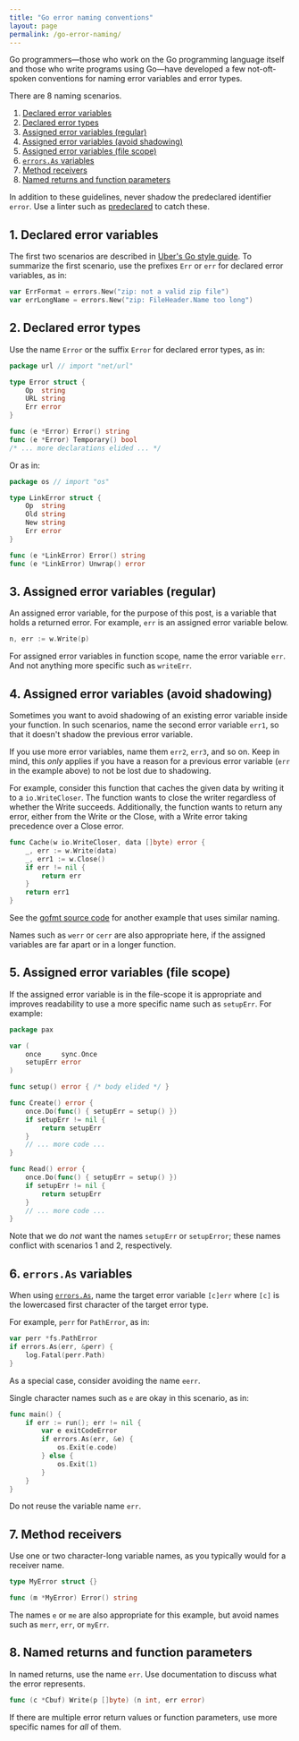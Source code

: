 ```yaml
---
title: "Go error naming conventions"
layout: page
permalink: /go-error-naming/
---
```


Go programmers—those who work on the Go programming language itself and
those who write programs using Go—have developed a few not-oft-spoken
conventions for naming error variables and error types.

There are 8 naming scenarios.

  1. <a class="no-underline" href="#1-declared-error-variables">Declared error variables</a>
  1. <a class="no-underline" href="#2-declared-error-types">Declared error types</a>
  1. <a class="no-underline" href="#3-assigned-error-variables-regular">Assigned error variables (regular)</a>
  1. <a class="no-underline" href="#4-assigned-error-variables-avoid-shadowing">Assigned error variables (avoid shadowing)</a>
  1. <a class="no-underline" href="#5-assigned-error-variables-file-scope">Assigned error variables (file scope)</a>
  1. <a class="no-underline" href="#6-errorsas-variables">`errors.As` variables</a>
  1. <a class="no-underline" href="#7-method-receivers">Method receivers</a>
  1. <a class="no-underline" href="#8-named-returns-and-function-parameters">Named returns and function parameters</a>

In addition to these guidelines, never shadow the predeclared
identifier `error`. Use a linter such as [predeclared][3] to catch
these.

## 1. Declared error variables

The first two scenarios are described in [Uber's Go style guide][1]. To
summarize the first scenario, use the prefixes `Err` or `err` for
declared error variables, as in:

```go
var ErrFormat = errors.New("zip: not a valid zip file")
var errLongName = errors.New("zip: FileHeader.Name too long")
```

## 2. Declared error types

Use the name `Error` or the suffix `Error` for declared error types, as
in:

```go
package url // import "net/url"

type Error struct {
    Op  string
    URL string
    Err error
}

func (e *Error) Error() string
func (e *Error) Temporary() bool
/* ... more declarations elided ... */
```

Or as in:

```go
package os // import "os"

type LinkError struct {
    Op  string
    Old string
    New string
    Err error
}

func (e *LinkError) Error() string
func (e *LinkError) Unwrap() error
```

## 3. Assigned error variables (regular)

An assigned error variable, for the purpose of this post, is a variable
that holds a returned error. For example, `err` is an assigned error
variable below.

```go
n, err := w.Write(p)
```

For assigned error variables in function scope, name the error variable
`err`. And not anything more specific such as `writeErr`.

## 4. Assigned error variables (avoid shadowing)

Sometimes you want to avoid shadowing of an existing error variable
inside your function. In such scenarios, name the second error variable
`err1`, so that it doesn't shadow the previous error variable.

If you use more error variables, name them `err2`, `err3`, and so on.
Keep in mind, this *only* applies if you have a reason for a previous
error variable (`err` in the example above) to not be lost due to
shadowing.

For example, consider this function that caches the given data by
writing it to a `io.WriteCloser`. The function wants to close the writer
regardless of whether the Write succeeds. Additionally, the function
wants to return any error, either from the Write or the Close, with a
Write error taking precedence over a Close error.

```go
func Cache(w io.WriteCloser, data []byte) error {
    _, err := w.Write(data)
    _, err1 := w.Close()
    if err != nil {
        return err
    }
    return err1
}
```

See the [gofmt source code][2] for another example that uses similar
naming.

Names such as `werr` or `cerr` are also appropriate here, if the
assigned variables are far apart or in a longer function.

## 5. Assigned error variables (file scope)

If the assigned error variable is in the file-scope it is
appropriate and improves readability to use a more specific name
such as `setupErr`. For example:

```go
package pax

var (
    once     sync.Once
    setupErr error
)

func setup() error { /* body elided */ }

func Create() error {
    once.Do(func() { setupErr = setup() })
    if setupErr != nil {
        return setupErr
    }
    // ... more code ...
}

func Read() error {
    once.Do(func() { setupErr = setup() })
    if setupErr != nil {
        return setupErr
    }
    // ... more code ...
}
```

Note that we do *not* want the names `setupErr` or `setupError`; these
names conflict with scenarios 1 and 2, respectively.

## 6. `errors.As` variables

When using [`errors.As`](https://pkg.go.dev/errors), name
the target error variable `[c]err` where `[c]` is the lowercased first
character of the target error type.

For example, `perr` for `PathError`, as in:

```go
var perr *fs.PathError
if errors.As(err, &perr) {
    log.Fatal(perr.Path)
}
```

As a special case, consider avoiding the name `eerr`.

Single character names such as `e` are okay in this scenario, as in:

```go
func main() {
    if err := run(); err != nil {
        var e exitCodeError
        if errors.As(err, &e) {
            os.Exit(e.code)
        } else {
            os.Exit(1)
        }
    }
}
```

Do not reuse the variable name `err`.

## 7. Method receivers

Use one or two character-long variable names, as you typically would
for a receiver name.

```go
type MyError struct {}

func (m *MyError) Error() string
```

The names `e` or `me` are also appropriate for this example, but avoid
names such as `merr`, `err`, or `myErr`.

## 8. Named returns and function parameters

In named returns, use the name `err`. Use documentation to discuss
what the error represents.

```go
func (c *Cbuf) Write(p []byte) (n int, err error)
```

If there are multiple error return values or function parameters, use
more specific names for *all* of them.

[1]: https://github.com/uber-go/guide/blob/master/style.md#error-naming
[2]: https://cs.opensource.google/go/go/+/master:src/cmd/gofmt/gofmt.go;l=493-495;drc=1ce6fd03b8a72fd8346fb23a975124edf977d25e
[3]: https://github.com/nishanths/predeclared
